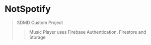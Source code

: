 # NotSpotify
>SDMD Custom Project
>> Music Player uses Firebase Authentication, Firestore and Storage
